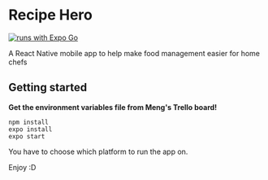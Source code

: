 # Recipe Hero
[![runs with Expo Go](https://img.shields.io/badge/Runs%20with%20Expo%20Go-000.svg?style=flat-square&logo=EXPO&labelColor=f3f3f3&logoColor=000)](https://expo.io/client)


A React Native mobile app to help make food management easier for home chefs
## Getting started

**Get the environment variables file from Meng's Trello board!**

```
npm install
expo install
expo start
```

You have to choose which platform to run the app on.

Enjoy :D
